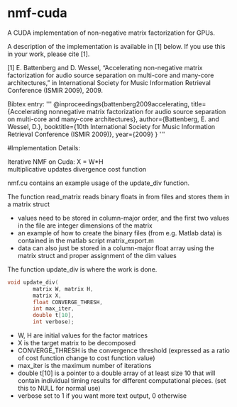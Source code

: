 nmf-cuda
========

A CUDA implementation of non-negative matrix factorization for GPUs.

A description of the implementation is available in [1] below.  If you use this in your work, please cite [1].

[1] E. Battenberg and D. Wessel, “Accelerating non-negative matrix factorization for audio source separation on multi-core and many-core architectures,” in International Society for Music Information Retrieval Conference (ISMIR 2009), 2009.

Bibtex entry:
'''
@inproceedings{battenberg2009accelerating,
    title={Accelerating nonnegative matrix factorization for audio source separation on multi-core and many-core architectures},
    author={Battenberg, E. and Wessel, D.},
    booktitle={10th International Society for Music Information Retrieval Conference (ISMIR 2009)},
    year={2009}
}
'''



#Implementation Details:

Iterative NMF on Cuda: X = W*H  
    multiplicative updates
    divergence cost function


nmf.cu contains an example usage of the update_div function.

The function read_matrix reads binary floats in from files and stores them in 
a matrix struct

* values need to be stored in column-major order, and the first two values in the file are integer dimensions of the matrix
* an example of how to create the binary files (from e.g. Matlab data) is contained in the matlab script matrix_export.m
* data can also just be stored in a column-major float array using the matrix struct and proper assignment of the dim values

The function update_div is where the work is done.
```cpp
void update_div(
        matrix W, matrix H, 
        matrix X,
        float CONVERGE_THRESH,
        int max_iter,
        double t[10],
        int verbose);
```

* W, H are initial values for the factor matrices
* X is the target matrix to be decomposed
* CONVERGE_THRESH is the convergence threshold (expressed as a ratio of cost function change to cost function value)
* max_iter is the maximum number of iterations
* double t[10] is a pointer to a double array of at least size 10 that will contain individual timing results for different computational pieces.  (set this to NULL for normal use)
* verbose set to 1 if you want more text output, 0 otherwise



